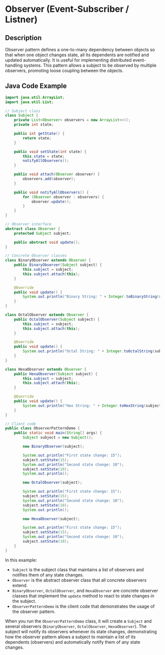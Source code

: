 # Observer (Event-Subscriber / Listner)

## Description

Observer pattern defines a one-to-many dependency between objects so that when one object changes state, all its dependents are notified and updated automatically. It is useful for implementing distributed event-handling systems. This pattern allows a subject to be observed by multiple observers, promoting loose coupling between the objects.

## Java Code Example

```java
import java.util.ArrayList;
import java.util.List;

// Subject class
class Subject {
    private List<Observer> observers = new ArrayList<>();
    private int state;

    public int getState() {
        return state;
    }

    public void setState(int state) {
        this.state = state;
        notifyAllObservers();
    }

    public void attach(Observer observer) {
        observers.add(observer);
    }

    public void notifyAllObservers() {
        for (Observer observer : observers) {
            observer.update();
        }
    }
}

// Observer interface
abstract class Observer {
    protected Subject subject;

    public abstract void update();
}

// Concrete Observer classes
class BinaryObserver extends Observer {
    public BinaryObserver(Subject subject) {
        this.subject = subject;
        this.subject.attach(this);
    }

    @Override
    public void update() {
        System.out.println("Binary String: " + Integer.toBinaryString(subject.getState()));
    }
}

class OctalObserver extends Observer {
    public OctalObserver(Subject subject) {
        this.subject = subject;
        this.subject.attach(this);
    }

    @Override
    public void update() {
        System.out.println("Octal String: " + Integer.toOctalString(subject.getState()));
    }
}

class HexaObserver extends Observer {
    public HexaObserver(Subject subject) {
        this.subject = subject;
        this.subject.attach(this);
    }

    @Override
    public void update() {
        System.out.println("Hex String: " + Integer.toHexString(subject.getState()).toUpperCase());
    }
}

// Client code
public class ObserverPatternDemo {
    public static void main(String[] args) {
        Subject subject = new Subject();

        new BinaryObserver(subject);

        System.out.println("First state change: 15");
        subject.setState(15);
        System.out.println("Second state change: 10");
        subject.setState(10);
        System.out.println();

        new OctalObserver(subject);

        System.out.println("First state change: 15");
        subject.setState(15);
        System.out.println("Second state change: 10");
        subject.setState(10);
        System.out.println();

        new HexaObserver(subject);

        System.out.println("First state change: 15");
        subject.setState(15);
        System.out.println("Second state change: 10");
        subject.setState(10);
    }
}
```

In this example:

* `Subject` is the subject class that maintains a list of observers and notifies them of any state changes.
* `Observer` is the abstract observer class that all concrete observers extend.
* `BinaryObserver`, `OctalObserver`, and `HexaObserver` are concrete observer classes that implement the `update` method to react to state changes in the subject.
* `ObserverPatternDemo` is the client code that demonstrates the usage of the observer pattern.

When you run the `ObserverPatternDemo` class, it will create a `Subject` and several observers (`BinaryObserver`, `OctalObserver`, `HexaObserver`). The subject will notify its observers whenever its state changes, demonstrating how the observer pattern allows a subject to maintain a list of its dependents (observers) and automatically notify them of any state changes.

